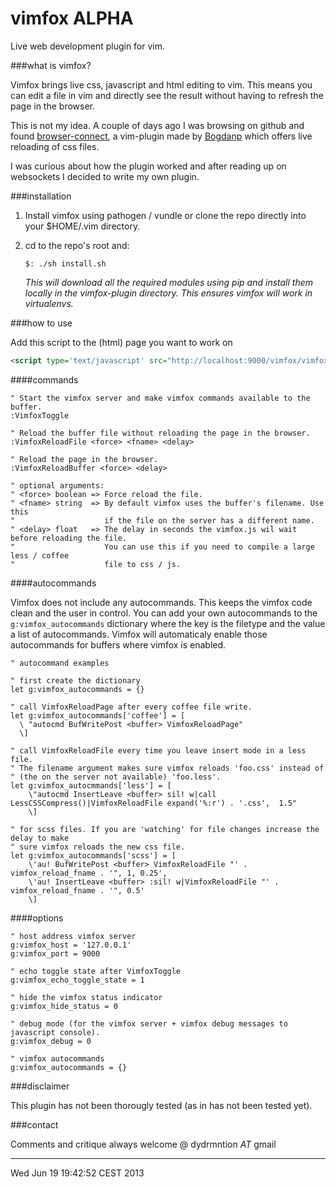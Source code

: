 vimfox ALPHA
======

Live web development plugin for vim.


###what is vimfox?

Vimfox brings live css, javascript and html editing to vim. This means you
can edit a file in vim and directly see the result without having to refresh 
the page in the browser.

This is not my idea. A couple of days ago I was browsing on github and found 
[browser-connect](https://github.com/Bogdanp/browser-connect.vim), a vim-plugin
made by [Bogdanp](http://github.com/Bogdanp) which offers live reloading of css
files. 

I was curious about how the plugin worked and after reading up on websockets I 
decided to write my own plugin.


###installation

1. Install vimfox using pathogen / vundle or clone the repo directly into
your $HOME/.vim directory.

2. cd to the repo's root and:
        
    `$: ./sh install.sh`

   *This will download all the required modules using pip and install
   them locally in the vimfox-plugin directory. This ensures vimfox will
   work in virtualenvs.*


###how to use

Add this script to the (html) page you want to work on
```html
<script type='text/javascript' src="http://localhost:9000/vimfox/vimfox.js"></script>
```

####commands

```vim
" Start the vimfox server and make vimfox commands available to the buffer.
:VimfoxToggle

" Reload the buffer file without reloading the page in the browser.
:VimfoxReloadFile <force> <fname> <delay>

" Reload the page in the browser.
:VimfoxReloadBuffer <force> <delay>

" optional arguments:
" <force> boolean => Force reload the file.
" <fname> string  => By default vimfox uses the buffer's filename. Use this
"                    if the file on the server has a different name.
" <delay> float   => The delay in seconds the vimfox.js wil wait before reloading the file.
"                    You can use this if you need to compile a large less / coffee
"                    file to css / js.
```

####autocommands

Vimfox does not include any autocommands. This keeps the vimfox code clean
and the user in control.
You can add your own autocommands to the  ```g:vimfox_autocommands``` dictionary
where the key is the filetype and the value a list of autocommands.
Vimfox will automaticaly enable those autocommands for buffers where 
vimfox is enabled.

```vim
" autocommand examples

" first create the dictionary
let g:vimfox_autocommands = {}

" call VimfoxReloadPage after every coffee file write.
let g:vimfox_autocommands['coffee'] = [
  \ "autocmd BufWritePost <buffer> VimfoxReloadPage"
  \]

" call VimfoxReloadFile every time you leave insert mode in a less file.
" The filename argument makes sure vimfox reloads 'foo.css' instead of 
" (the on the server not available) 'foo.less'.
let g:vimfox_autocmmands['less'] = [
    \"autocmd InsertLeave <buffer> sil! w|call LessCSSCompress()|VimfoxReloadFile expand('%:r') . '.css',  1.5"
    \]

" for scss files. If you are 'watching' for file changes increase the delay to make
" sure vimfox reloads the new css file.
let g:vimfox_autocommands['scss'] = [
    \'au! BufWritePost <buffer> VimfoxReloadFile "' . vimfox_reload_fname . '", 1, 0.25', 
    \'au! InsertLeave <buffer> :sil! w|VimfoxReloadFile "' . vimfox_reload_fname . '", 0.5'
    \]
```

####options

```vim
" host address vimfox server
g:vimfox_host = '127.0.0.1'
g:vimfox_port = 9000

" echo toggle state after VimfoxToggle
g:vimfox_echo_toggle_state = 1

" hide the vimfox status indicator
g:vimfox_hide_status = 0

" debug mode (for the vimfox server + vimfox debug messages to javascript console).
g:vimfox_debug = 0

" vimfox autocommands
g:vimfox_autocommands = {}
```

###disclaimer

This plugin has not been thorougly tested (as in has not been tested yet).


###contact

Comments and critique always welcome @ dydrmntion _AT_ gmail


----
Wed Jun 19 19:42:52 CEST 2013
